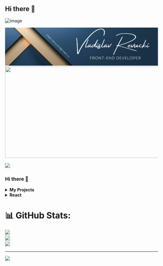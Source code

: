 ## Hi there 👋

![image](https://img.shields.io/badge/lenovo%20laptop-E2231A?style=for-the-badge&logo=lenovo&logoColor=white)

<img alt="Описание изображения" src="Baner.jpg" />

<div align="center">
  <img src="https://media.giphy.com/media/dWesBcTLavkZuG35MI/giphy.gif" width="600" height="300"/>
</div>

<p align="left">
  <a href="https://skillicons.dev">
    <img src="https://skillicons.dev/icons?i=html,css,js,sass,ts,react,vite,nodejs,nextjs,npm,bootstrap,git,figma,vscode" />
  </a>
</p>

### Hi there 👋

<details><summary><b>My Projects</b></summary>
  <ul>
    <li><a href="https://github.com/VladRevucki/Alivio_page">Alivio page</a></li>
    <li><a href="https://github.com/VladRevucki/Aivazovski_page">Aivazovski page</a></li>
    <li><a href="https://vladrevucki.github.io/Live-streaming">Live streaming page</a></li>
    <li><a href="https://github.com/VladRevucki/Lionic">Lionic</a></li>
    <li><a href="https://github.com/VladRevucki/Hotels">Hotels page</a></li>
    <li><a href="https://github.com/VladRevucki/Evklid">Evklid page</a></li>
    <li><a href="https://github.com/VladRevucki/radio-W-Wave">Radio-W-Wave</a></li>
    <li><a href="https://github.com/VladRevucki/skillbox">Skillbox page</a></li>
    <li><a href="https://github.com/VladRevucki/List-films">List-films</a></li>
    <li><a href="https://github.com/VladRevucki/github-pages">Application with the ability to manipulate data in a table</a></li>
  </ul>
</details>

<details><summary><b>React</b></summary>  
  <ul>
    <li><a href="https://react-cards-app-yw1h.onrender.com">React App</a></li>
  </ul>  
</details>



# 📊 GitHub Stats:
![](https://github-readme-stats.vercel.app/api?username=VladRevucki&theme=dark&hide_border=false&include_all_commits=false&count_private=false)<br/>
![](https://nirzak-streak-stats.vercel.app/?user=VladRevucki&theme=dark&hide_border=false)<br/>
![](https://github-readme-stats.vercel.app/api/top-langs/?username=VladRevucki&theme=dark&hide_border=false&include_all_commits=false&count_private=false&layout=compact)

---
[![](https://visitcount.itsvg.in/api?id=VladRevucki&icon=0&color=0)](https://visitcount.itsvg.in)

<!-- Proudly created with GPRM ( https://gprm.itsvg.in ) -->
